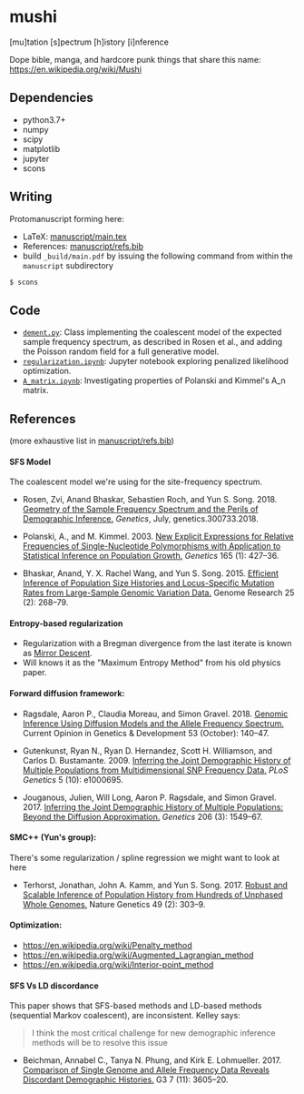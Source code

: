 mushi
====

[mu]tation [s]pectrum [h]istory [i]nference

Dope bible, manga, and hardcore punk things that share this name: https://en.wikipedia.org/wiki/Mushi

Dependencies
---
  - python3.7+
  - numpy
  - scipy
  - matplotlib
  - jupyter
  - scons

Writing
---
Protomanuscript forming here:
- LaTeX: [manuscript/main.tex](manuscript/main.tex)
- References: [manuscript/refs.bib](manuscript/refs.bib)
- build `_build/main.pdf` by issuing the following command from within the `manuscript` subdirectory
```bash
$ scons
```

Code
---
- [`dement.py`](dement.py): Class implementing the coalescent model of the expected sample frequency spectrum, as described in Rosen et al., and adding the Poisson random field for a full generative model.
- [`regularization.ipynb`](regularization.ipynb): Jupyter notebook exploring penalized likelihood optimization.
- [`A_matrix.ipynb`](A_matrix.ipynb): Investigating properties of Polanski and Kimmel's A_n matrix.


References
---

(more exhaustive list in [manuscript/refs.bib]())

#### SFS Model
The coalescent model we're using for the site-frequency spectrum.

- Rosen, Zvi, Anand Bhaskar, Sebastien Roch, and Yun S. Song. 2018. [Geometry of the Sample Frequency Spectrum and the Perils of Demographic Inference.](http://dx.doi.org/10.1534/genetics.118.300733) _Genetics_, July, genetics.300733.2018.

- Polanski, A., and M. Kimmel. 2003. [New Explicit Expressions for Relative Frequencies of Single-Nucleotide Polymorphisms with Application to Statistical Inference on Population Growth.](http://www.genetics.org/cgi/pmidlookup?view=long&pmid=14504247) _Genetics_ 165 (1): 427–36.

- Bhaskar, Anand, Y. X. Rachel Wang, and Yun S. Song. 2015. [Efficient Inference of Population Size Histories and Locus-Specific Mutation Rates from Large-Sample Genomic Variation Data.](http://dx.doi.org/10.1101/gr.178756.114) Genome Research 25 (2): 268–79.

#### Entropy-based regularization

- Regularization with a Bregman divergence from the last iterate is known as [Mirror Descent](https://blogs.princeton.edu/imabandit/2013/04/16/orf523-mirror-descent-part-iii/).
- Will knows it as the "Maximum Entropy Method" from his old physics paper.


#### Forward diffusion framework:

- Ragsdale, Aaron P., Claudia Moreau, and Simon Gravel. 2018. [Genomic Inference Using Diffusion Models and the Allele Frequency Spectrum.](http://dx.doi.org/10.1016/j.gde.2018.10.001) Current Opinion in Genetics & Development 53 (October): 140–47.

- Gutenkunst, Ryan N., Ryan D. Hernandez, Scott H. Williamson, and Carlos D. Bustamante. 2009. [Inferring the Joint Demographic History of Multiple Populations from Multidimensional SNP Frequency Data.](http://dx.doi.org/10.1371/journal.pgen.1000695) _PLoS Genetics_ 5 (10): e1000695.

- Jouganous, Julien, Will Long, Aaron P. Ragsdale, and Simon Gravel. 2017. [Inferring the Joint Demographic History of Multiple Populations: Beyond the Diffusion Approximation.](http://dx.doi.org/10.1534/genetics.117.200493) _Genetics_ 206 (3): 1549–67.


#### SMC++ (Yun's group):
There's some regularization / spline regression we might want to look at here
- Terhorst, Jonathan, John A. Kamm, and Yun S. Song. 2017. [Robust and Scalable Inference of Population History from Hundreds of Unphased Whole Genomes.](http://dx.doi.org/10.1038/ng.3748) Nature Genetics 49 (2): 303–9.

#### Optimization:
- https://en.wikipedia.org/wiki/Penalty_method
- https://en.wikipedia.org/wiki/Augmented_Lagrangian_method
- https://en.wikipedia.org/wiki/Interior-point_method

#### SFS Vs LD discordance
This paper shows that SFS-based methods and LD-based methods (sequential Markov coalescent), are inconsistent. Kelley says:
 > I think the most critical challenge for new demographic inference methods will be to resolve this issue

- Beichman, Annabel C., Tanya N. Phung, and Kirk E. Lohmueller. 2017. [Comparison of Single Genome and Allele Frequency Data Reveals Discordant Demographic Histories.](http://dx.doi.org/10.1534/g3.117.300259) G3  7 (11): 3605–20.
